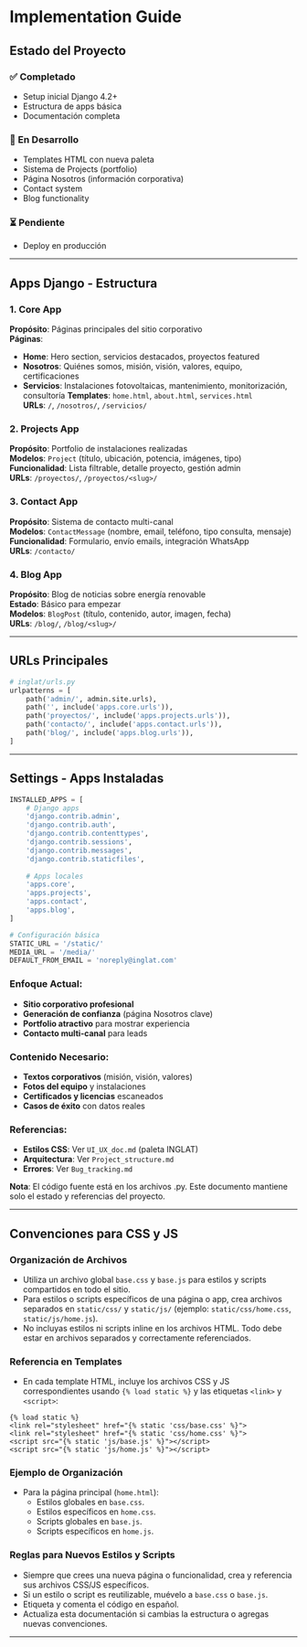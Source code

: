 # Implementation Guide

## Estado del Proyecto

### ✅ Completado
- Setup inicial Django 4.2+
- Estructura de apps básica
- Documentación completa

### 🔄 En Desarrollo  
- Templates HTML con nueva paleta
- Sistema de Projects (portfolio)
- Página Nosotros (información corporativa)
- Contact system
- Blog functionality

### ⏳ Pendiente

- Deploy en producción

---

## Apps Django - Estructura

### 1. Core App
**Propósito**: Páginas principales del sitio corporativo  
**Páginas**:
- **Home**: Hero section, servicios destacados, proyectos featured
- **Nosotros**: Quiénes somos, misión, visión, valores, equipo, certificaciones
- **Servicios**: Instalaciones fotovoltaicas, mantenimiento, monitorización, consultoría
**Templates**: `home.html`, `about.html`, `services.html`  
**URLs**: `/`, `/nosotros/`, `/servicios/`

### 2. Projects App  
**Propósito**: Portfolio de instalaciones realizadas  
**Modelos**: `Project` (título, ubicación, potencia, imágenes, tipo)  
**Funcionalidad**: Lista filtrable, detalle proyecto, gestión admin  
**URLs**: `/proyectos/`, `/proyectos/<slug>/`

### 3. Contact App
**Propósito**: Sistema de contacto multi-canal  
**Modelos**: `ContactMessage` (nombre, email, teléfono, tipo consulta, mensaje)  
**Funcionalidad**: Formulario, envío emails, integración WhatsApp  
**URLs**: `/contacto/`

### 4. Blog App
**Propósito**: Blog de noticias sobre energía renovable  
**Estado**: Básico para empezar  
**Modelos**: `BlogPost` (título, contenido, autor, imagen, fecha)  
**URLs**: `/blog/`, `/blog/<slug>/`

---

## URLs Principales
```python
# inglat/urls.py
urlpatterns = [
    path('admin/', admin.site.urls),
    path('', include('apps.core.urls')),
    path('proyectos/', include('apps.projects.urls')),  
    path('contacto/', include('apps.contact.urls')),
    path('blog/', include('apps.blog.urls')),
]
```

---

## Settings - Apps Instaladas
```python
INSTALLED_APPS = [
    # Django apps
    'django.contrib.admin',
    'django.contrib.auth',
    'django.contrib.contenttypes',
    'django.contrib.sessions',
    'django.contrib.messages',
    'django.contrib.staticfiles',
    
    # Apps locales
    'apps.core',
    'apps.projects',
    'apps.contact',
    'apps.blog',
]

# Configuración básica
STATIC_URL = '/static/'
MEDIA_URL = '/media/'
DEFAULT_FROM_EMAIL = 'noreply@inglat.com'
```

### Enfoque Actual:
- **Sitio corporativo profesional** 
- **Generación de confianza** (página Nosotros clave)
- **Portfolio atractivo** para mostrar experiencia
- **Contacto multi-canal** para leads

### Contenido Necesario:
- **Textos corporativos** (misión, visión, valores)
- **Fotos del equipo** y instalaciones
- **Certificados y licencias** escaneados
- **Casos de éxito** con datos reales

### Referencias:
- **Estilos CSS**: Ver `UI_UX_doc.md` (paleta INGLAT)
- **Arquitectura**: Ver `Project_structure.md`  
- **Errores**: Ver `Bug_tracking.md`

**Nota**: El código fuente está en los archivos .py. Este documento mantiene solo el estado y referencias del proyecto.

---

## Convenciones para CSS y JS

### Organización de Archivos
- Utiliza un archivo global `base.css` y `base.js` para estilos y scripts compartidos en todo el sitio.
- Para estilos o scripts específicos de una página o app, crea archivos separados en `static/css/` y `static/js/` (ejemplo: `static/css/home.css`, `static/js/home.js`).
- No incluyas estilos ni scripts inline en los archivos HTML. Todo debe estar en archivos separados y correctamente referenciados.

### Referencia en Templates
- En cada template HTML, incluye los archivos CSS y JS correspondientes usando `{% load static %}` y las etiquetas `<link>` y `<script>`:

```django
{% load static %}
<link rel="stylesheet" href="{% static 'css/base.css' %}">
<link rel="stylesheet" href="{% static 'css/home.css' %}">
<script src="{% static 'js/base.js' %}"></script>
<script src="{% static 'js/home.js' %}"></script>
```

### Ejemplo de Organización
- Para la página principal (`home.html`):
  - Estilos globales en `base.css`.
  - Estilos específicos en `home.css`.
  - Scripts globales en `base.js`.
  - Scripts específicos en `home.js`.

### Reglas para Nuevos Estilos y Scripts
- Siempre que crees una nueva página o funcionalidad, crea y referencia sus archivos CSS/JS específicos.
- Si un estilo o script es reutilizable, muévelo a `base.css` o `base.js`.
- Etiqueta y comenta el código en español.
- Actualiza esta documentación si cambias la estructura o agregas nuevas convenciones.

---